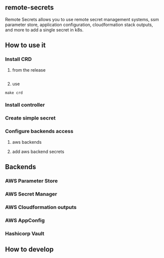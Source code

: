 ## remote-secrets

Remote Secrets allows you to use remote secret management systems, ssm parameter store, application configuration, cloudformation stack outputs, and more to add a single secret in k8s.


## How to use it
### Install CRD

1. from the release

```
```

2. use 

```
make crd
```

### Install controller


### Create simple secret

### Configure backends access

1. aws backends

2. add aws backend secrets

## Backends

### AWS Parameter Store

### AWS Secret Manager

### AWS Cloudformation outputs

### AWS AppConfig

### Hashicorp Vault

## How to develop